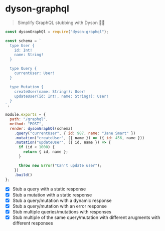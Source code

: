 # dyson-graphql

> Simplify GraphQL stubbing with Dyson 🧙‍♂️

```javascript
const dysonGraphQl = require("dyson-graphql");

const schema = `
  type User {
    id: Int!
    name: String!
  }

  type Query {
    currentUser: User!
  }

  type Mutation {
    createUser(name: String!): User!
    updateUser(id: Int!, name: String!): User!
  }
`;

module.exports = {
  path: "/graphql",
  method: "POST",
  render: dysonGraphQl(schema)
    .query("currentUser", { id: 987, name: "Jane Smart" })
    .mutation("createUser", ({ name }) => ({ id: 456, name }))
    .mutation("updateUser", ({ id, name }) => {
      if (id < 1000) {
        return { id, name };
      }

      throw new Error("Can't update user");
    })
    .build()
};
```

- [X] Stub a query with a static response
- [X] Stub a mutation with a static response
- [X] Stub a query/mutation with a dynamic response
- [X] Stub a query/mutation with an error response
- [X] Stub multiple queries/mutations with responses
- [X] Stub multiple of the same query/mutation with different arugments with different responses
